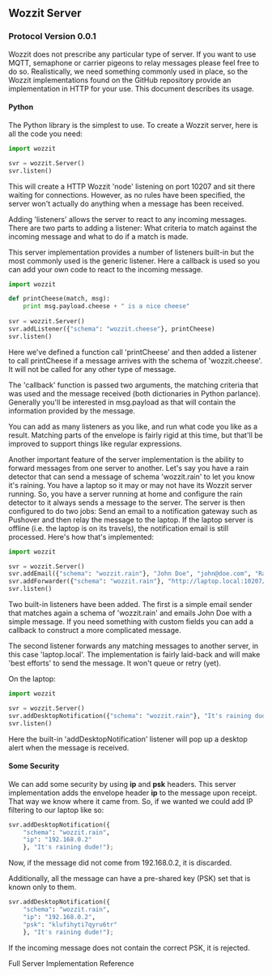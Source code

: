 ## Wozzit Server

### Protocol Version 0.0.1

Wozzit does not prescribe any particular type of server. If you want to use MQTT, semaphone or carrier pigeons to relay messages please feel free to do so. Realistically, we need something commonly used in place, so the Wozzit implementations found on the GitHub repository provide an implementation in HTTP for your use. This document describes its usage.

#### Python
The Python library is the simplest to use. To create a Wozzit server, here is all the code you need:

```python
import wozzit

svr = wozzit.Server()
svr.listen()
```

This will create a HTTP Wozzit 'node' listening on port 10207 and sit there waiting for connections. However, as no rules have been specified, the server won't actually do anything when a message has been received.

Adding 'listeners' allows the server to react to any incoming messages. There are two parts to adding a listener: What criteria to match against the incoming message and what to do if a match is made.

This server implementation provides a number of listeners built-in but the most commonly used is the generic listener. Here a callback is used so you can add your own code to react to the incoming message.

```python
import wozzit

def printCheese(match, msg):
	print msg.payload.cheese + " is a nice cheese"
	
svr = wozzit.Server()
svr.addListener({"schema": "wozzit.cheese"}, printCheese)
svr.listen()

```

Here we've defined a function call 'printCheese' and then added a listener to call printCheese if a message arrives with the schema of 'wozzit.cheese'. It will not be called for any other type of message.

The 'callback' function is passed two arguments, the matching criteria that was used and the message received (both dictionaries in Python parlance). Generally you'll be interested in msg.payload as that will contain the information provided by the message.

You can add as many listeners as you like, and run what code you like as a result. Matching parts of the envelope is fairly rigid at this time, but that'll be improved to support things like regular expressions.

Another important feature of the server implementation is the ability to forward messages from one server to another. Let's say you have a rain detector that can send a message of schema 'wozzit.rain' to let you know it's raining. You have a laptop so it may or may not have its Wozzit server running. So, you have a server running at home and configure the rain detector to it always sends a message to the server. The server is then configured to do two jobs: Send an email to a notification gateway such as Pushover and then relay the message to the laptop. If the laptop server is offline (i.e. the laptop is on its travels), the notification email is still processed. Here's how that's implemented:

```python
import wozzit

svr = wozzit.Server()
svr.addEmail({"schema": "wozzit.rain"}, "John Doe", "john@doe.com", "Rain alert", "It's raining dude!");
svr.addForwarder({"schema": "wozzit.rain"}, "http://laptop.local:10207/")
svr.listen()
```

Two built-in listeners have been added. The first is a simple email sender that matches again a schema of 'wozzit.rain' and emails John Doe with a simple message. If you need something with custom fields you can add a callback to construct a more complicated message.

The second listener forwards any matching messages to another server, in this case 'laptop.local'. The implementation is fairly laid-back and will make 'best efforts' to send the message. It won't queue or retry (yet).

On the laptop:

```python
import wozzit

svr = wozzit.Server()
svr.addDesktopNotification({"schema": "wozzit.rain"}, "It's raining dude!");
svr.listen()
```

Here the built-in 'addDesktopNotification' listener will pop up a desktop alert when the message is received.

#### Some Security

We can add some security by using **ip** and **psk** headers. This server implementation adds the envelope header **ip** to the message upon receipt. That way we know where it came from. So, if we wanted we could add IP filtering to our laptop like so:

```python
svr.addDesktopNotification({
	"schema": "wozzit.rain",
	"ip": "192.168.0.2"
	}, "It's raining dude!");
```

Now, if the message did not come from 192.168.0.2, it is discarded.

Additionally, all the message can have a pre-shared key (PSK) set that is known only to them.

```python
svr.addDesktopNotification({
	"schema": "wozzit.rain",
	"ip": "192.168.0.2",
	"psk": "klufihyti7qyru6tr"
	}, "It's raining dude!");
```

If the incoming message does not contain the correct PSK, it is rejected.

Full Server Implementation Reference
